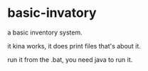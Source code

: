 # basic-invatory
a basic inventory system. 
  
  it kina works, it does print files that's about it.
  
run it from the .bat, you need java to run it.
